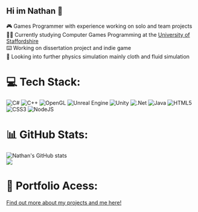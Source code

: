 ## Hi im Nathan 👋

🎮 Games Programmer with experience working on solo and team projects<br/>
🧑‍🎓 Currently studying Computer Games Programming at the [University of Staffordshire](https://www.staffs.ac.uk/course/computer-games-programming-bsc)<br/>
⌨️ Working on dissertation project and indie game<br/>
💭 Looking into further physics simulation mainly cloth and fluid simulation<br/>
# 💻 Tech Stack:
![C#](https://img.shields.io/badge/c%23-%23239120.svg?style=for-the-badge&logo=csharp&logoColor=white) ![C++](https://img.shields.io/badge/c++-%2300599C.svg?style=for-the-badge&logo=c%2B%2B&logoColor=white) ![OpenGL](https://img.shields.io/badge/OpenGL-white?logo=OpenGL&style=for-the-badge) ![Unreal Engine](https://img.shields.io/badge/unrealengine-%23313131.svg?style=for-the-badge&logo=unrealengine&logoColor=white) ![Unity](https://img.shields.io/badge/unity-%23000000.svg?style=for-the-badge&logo=unity&logoColor=white) ![.Net](https://img.shields.io/badge/.NET-5C2D91?style=for-the-badge&logo=.net&logoColor=white) ![Java](https://img.shields.io/badge/java-%23ED8B00.svg?style=for-the-badge&logo=openjdk&logoColor=white) ![HTML5](https://img.shields.io/badge/html5-%23E34F26.svg?style=for-the-badge&logo=html5&logoColor=white) ![CSS3](https://img.shields.io/badge/css3-%231572B6.svg?style=for-the-badge&logo=css3&logoColor=white) ![NodeJS](https://img.shields.io/badge/node.js-6DA55F?style=for-the-badge&logo=node.js&logoColor=white) 
# 📊 GitHub Stats:
![Nathan's GitHub stats](https://github-readme-stats-pink-five-42.vercel.app/api?username=frumpyyy&show_icons=true&hide_rank=true&hide=stars,prs,issues&theme=blueberry&hide_border=true)<br/>
![](https://github-readme-stats-pink-five-42.vercel.app/api/top-langs/?username=frumpyyy&theme=blueberry&hide_border=true&include_all_commits=true&count_private=true&layout=compact)<br/>
# 📖 Portfolio Acess:
[Find out more about my projects and me here!](https://frumpyyy.github.io/index.html#about)<br/>
